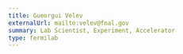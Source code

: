 ```yaml
---
title: Gueorgui Velev
externalUrl: mailto:velev@fnal.gov
summary: Lab Scientist, Experiment, Accelerator
type: fermilab
---
```

